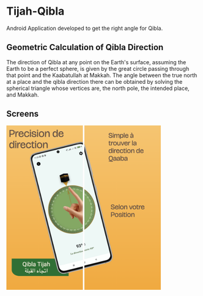 # Tijah-Qibla

Android Application developed to get the right angle for Qibla.

## Geometric Calculation of Qibla Direction

The direction of Qibla at any point on the Earth's surface, assuming the Earth to be a perfect sphere, is given by the great circle passing through that point and the Kaabatullah at Makkah.
The angle between the true north at a place and the qibla direction there can be obtained by solving the spherical triangle whose vertices are, the north pole, the intended place, and Makkah.

## Screens

<img src="/demo/Screenshot_1.png" width="200" height="430"/>
<img src="/demo/Screenshot_2.png" width="200" height="430"/>

